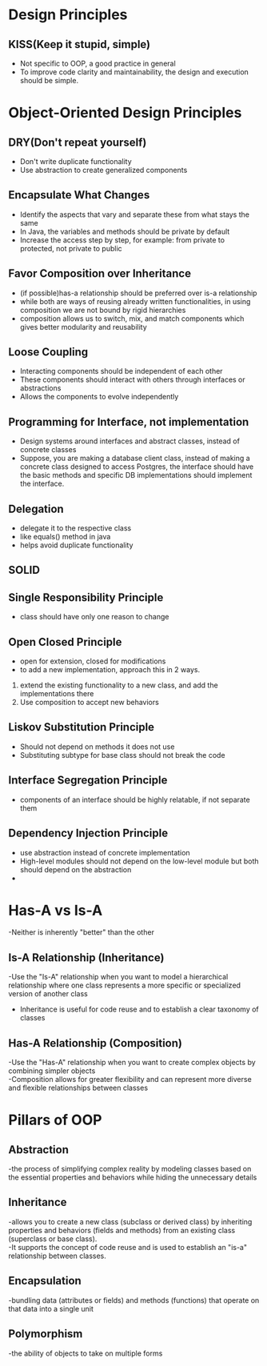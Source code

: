 # Design Principles
## KISS(Keep it stupid, simple)
- Not specific to OOP, a good practice in general
- To improve code clarity and maintainability, the design and execution should be simple.

# Object-Oriented Design Principles
## DRY(Don't repeat yourself)
- Don't write duplicate functionality
- Use abstraction to create generalized components
## Encapsulate What Changes
- Identify the aspects that vary and separate these from what stays the same
- In Java, the variables and methods should be private by default
- Increase the access step by step, for example: from private to protected, not private to public
## Favor Composition over Inheritance
- (if possible)has-a relationship should be preferred over is-a relationship
- while both are ways of reusing already written functionalities, in using composition we are not bound by rigid hierarchies
- composition allows us to switch, mix, and match components which gives better modularity and reusability
## Loose Coupling
- Interacting components should be independent of each other
- These components should interact with others through interfaces or abstractions
- Allows the components to evolve independently
## Programming for Interface, not implementation
- Design systems around interfaces and abstract classes, instead of concrete classes
- Suppose, you are making a database client class, instead of making a concrete class designed to access Postgres, the interface should have the basic methods and specific DB implementations should implement the interface.
## Delegation
- delegate it to the respective class
- like equals() method in java
- helps avoid duplicate functionality
  
## SOLID
## Single Responsibility Principle<br>
- class should have only one reason to change<br>
## Open Closed Principle<br>
- open for extension, closed for modifications<br>
- to add a new implementation, approach this in 2 ways.
1. extend the existing functionality to a new class, and add the implementations there
2. Use composition to accept new behaviors <br>
## Liskov Substitution Principle<br>
- Should not depend on methods it does not use
- Substituting subtype for base class should not break the code
## Interface Segregation Principle<br>
- components of an interface should be highly relatable, if not separate them<br>
## Dependency Injection Principle<br>
- use abstraction instead of concrete implementation
- High-level modules should not depend on the low-level module but both should depend on the abstraction
- 
# Has-A vs Is-A
-Neither is inherently "better" than the other<br>
## Is-A Relationship (Inheritance)
-Use the "Is-A" relationship when you want to model a hierarchical relationship where one class represents a more specific or specialized version of another class<br>
- Inheritance is useful for code reuse and to establish a clear taxonomy of classes<br>
## Has-A Relationship (Composition)
-Use the "Has-A" relationship when you want to create complex objects by combining simpler objects<br> -Composition allows for greater flexibility and can represent more diverse and flexible relationships between classes<br>

# Pillars of OOP<br>
## Abstraction<br>
-the process of simplifying complex reality by modeling classes based on the essential properties and behaviors while hiding the unnecessary details<br>
## Inheritance<br>
-allows you to create a new class (subclass or derived class) by inheriting properties and behaviors (fields and methods) from an existing class (superclass or base class).<br>
-It supports the concept of code reuse and is used to establish an "is-a" relationship between classes.<br>
## Encapsulation<br>
-bundling data (attributes or fields) and methods (functions) that operate on that data into a single unit<br>
## Polymorphism<br>
-the ability of objects to take on multiple forms<br>

